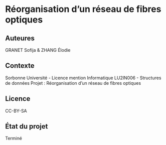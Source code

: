# Réorganisation d’un réseau de fibres optiques

## Auteures
GRANET Sofija & ZHANG Élodie

## Contexte
Sorbonne Université - Licence mention Informatique
LU2IN006 - Structures de données
Projet : Réorganisation d’un réseau de fibres optiques 

## Licence
CC-BY-SA

## État du projet
Terminé